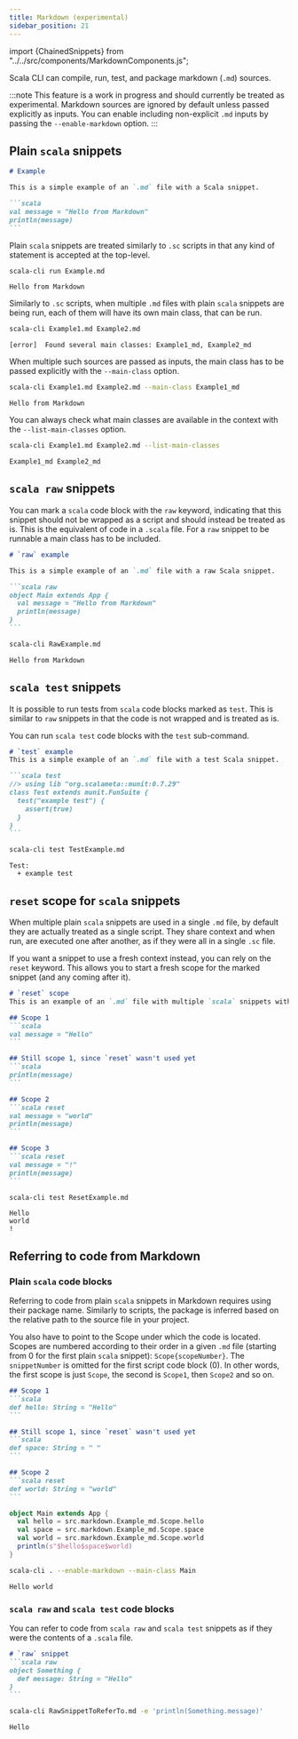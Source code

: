 ```yaml
---
title: Markdown (experimental)
sidebar_position: 21
---
```


import {ChainedSnippets} from "../../src/components/MarkdownComponents.js";

Scala CLI can compile, run, test, and package markdown (`.md`) sources.

:::note
This feature is a work in progress and should currently be treated as experimental.
Markdown sources are ignored by default unless passed explicitly as inputs.
You can enable including non-explicit `.md` inputs by passing the `--enable-markdown` option.
:::

## Plain `scala` snippets

````markdown title=Example.md
# Example

This is a simple example of an `.md` file with a Scala snippet.

```scala
val message = "Hello from Markdown"
println(message)
```
````

Plain `scala` snippets are treated similarly to `.sc` scripts in that any kind of statement is accepted at the
top-level.

<ChainedSnippets>

```bash ignore
scala-cli run Example.md
```

```text
Hello from Markdown
```

</ChainedSnippets>

Similarly to `.sc` scripts, when multiple `.md` files with plain `scala` snippets are being run, each of them will have
its own main class, that can be run.

<ChainedSnippets>

```bash ignore
scala-cli Example1.md Example2.md
```

```text
[error]  Found several main classes: Example1_md, Example2_md
```

</ChainedSnippets>

When multiple such sources are passed as inputs, the main class has to be passed explicitly with the `--main-class`
option.

<ChainedSnippets>

```bash ignore
scala-cli Example1.md Example2.md --main-class Example1_md
```

```text
Hello from Markdown
```

</ChainedSnippets>

You can always check what main classes are available in the context with the `--list-main-classes` option.

<ChainedSnippets>

```bash ignore
scala-cli Example1.md Example2.md --list-main-classes
```

```text
Example1_md Example2_md
```

</ChainedSnippets>

## `scala raw` snippets

You can mark a `scala` code block with the `raw` keyword, indicating that this snippet should not be wrapped as a script
and should instead be treated as is. This is the equivalent of code in a `.scala` file. For a `raw` snippet to be
runnable a main class has to be included.

````markdown title=RawExample.md
# `raw` example

This is a simple example of an `.md` file with a raw Scala snippet.

```scala raw
object Main extends App {
  val message = "Hello from Markdown"
  println(message) 
}
```
````

<ChainedSnippets>

```bash ignore
scala-cli RawExample.md
```

```text
Hello from Markdown
```

</ChainedSnippets>

## `scala test` snippets

It is possible to run tests from `scala` code blocks marked as `test`. This is similar to `raw` snippets in that the
code is not wrapped and is treated as is.

You can run `scala test` code blocks with the `test` sub-command.

````markdown title=TestExample.md
# `test` example
This is a simple example of an `.md` file with a test Scala snippet.

```scala test
//> using lib "org.scalameta::munit:0.7.29"
class Test extends munit.FunSuite {
  test("example test") {
    assert(true)
  }
}
```
````

<ChainedSnippets>

```bash ignore
scala-cli test TestExample.md
```

```text
Test:
  + example test
```

</ChainedSnippets>

## `reset` scope for `scala` snippets

When multiple plain `scala` snippets are used in a single `.md` file, by default they are actually treated as a single
script. They share context and when run, are executed one after another, as if they were all in a single `.sc` file.

If you want a snippet to use a fresh context instead, you can rely on the `reset` keyword. This allows you to start a
fresh scope for the marked snippet (and any coming after it).

````markdown title=ResetExample.md
# `reset` scope
This is an example of an `.md` file with multiple `scala` snippets with separate scopes

## Scope 1
```scala
val message = "Hello"
```

## Still scope 1, since `reset` wasn't used yet
```scala
println(message)
```

## Scope 2
```scala reset
val message = "world"
println(message)
```

## Scope 3
```scala reset
val message = "!"
println(message)
```
````

<ChainedSnippets>

```bash ignore
scala-cli test ResetExample.md
```

```text
Hello
world
!
```

</ChainedSnippets>

## Referring to code from Markdown

### Plain `scala` code blocks

Referring to code from plain `scala` snippets in Markdown requires using their package name.
Similarly to scripts, the package is inferred based on the relative path to the source file in your project.

You also have to point to the Scope under which the code is located.
Scopes are numbered according to their order in a given `.md` file (starting from 0 for the first plain `scala`
snippet): `Scope{scopeNumber}`. The `snippetNumber` is omitted for the first script code block (0). In other words,
the first scope is just `Scope`, the second is `Scope1`, then `Scope2` and so on.

````markdown title=src/markdown/Example.md
## Scope 1
```scala
def hello: String = "Hello"
```

## Still scope 1, since `reset` wasn't used yet
```scala
def space: String = " "
```

## Scope 2
```scala reset
def world: String = "world"
```
````

```scala title=Main.scala
object Main extends App {
  val hello = src.markdown.Example_md.Scope.hello
  val space = src.markdown.Example_md.Scope.space
  val world = src.markdown.Example_md.Scope.world
  println(s"$hello$space$world)
}
```

<ChainedSnippets>

```bash ignore
scala-cli . --enable-markdown --main-class Main
```

```text
Hello world
```

</ChainedSnippets>

### `scala raw` and `scala test` code blocks

You can refer to code from `scala raw` and `scala test` snippets as if they were the contents of a `.scala` file.

````markdown title=RawSnippetToReferTo.md
# `raw` snippet
```scala raw
object Something {
  def message: String = "Hello"
}
```
````

<ChainedSnippets>

```bash ignore
scala-cli RawSnippetToReferTo.md -e 'println(Something.message)'
```

```text
Hello
```

</ChainedSnippets>
